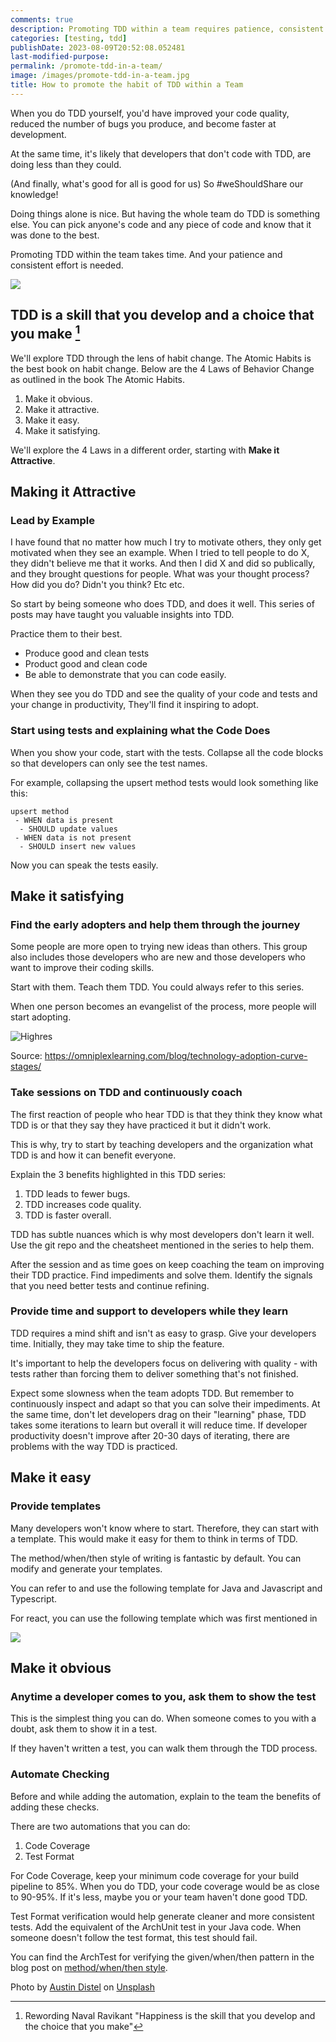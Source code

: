 ```yaml
---
comments: true
description: Promoting TDD within a team requires patience, consistent effort, and a focus on creating a positive and supportive environment for learning and improvement.
categories: [testing, tdd]
publishDate: 2023-08-09T20:52:08.052481
last-modified-purpose:
permalink: /promote-tdd-in-a-team/
image: /images/promote-tdd-in-a-team.jpg
title: How to promote the habit of TDD within a Team
---
```


When you do TDD yourself, you'd have improved your code quality, reduced the number of bugs you produce, and become faster at development.

At the same time, it's likely that developers that don't code with TDD, are doing less than they could.

(And finally, what's good for all is good for us) So #weShouldShare our knowledge!

Doing things alone is nice. But having the whole team do TDD is something else. You can pick anyone's code and any piece of code and know that it was done to the best.

Promoting TDD within the team takes time. And your patience and consistent effort is needed.

![](/images/promote-tdd-in-a-team.jpg)

## TDD is a skill that you develop and a choice that you make [^1]

We'll explore TDD through the lens of habit change. The Atomic Habits is the best book on habit change. Below are the 4 Laws of Behavior Change as outlined in the book The Atomic Habits.

1. Make it obvious.
2. Make it attractive.
3. Make it easy.
4. Make it satisfying.

We'll explore the 4 Laws in a different order, starting with **Make it Attractive**.

## Making it Attractive

### Lead by Example

I have found that no matter how much I try to motivate others, they only get motivated when they see an example. When I tried to tell people to do X, they didn't believe me that it works. And then I did X and did so publically, and they brought questions for people. What was your thought process? How did you do? Didn't you think? Etc etc.

So start by being someone who does TDD, and does it well. This series of posts may have taught you valuable insights into TDD.

Practice them to their best.

- Produce good and clean tests
- Product good and clean code
- Be able to demonstrate that you can code easily.

When they see you do TDD and see the quality of your code and tests and your change in productivity, They'll find it inspiring to adopt.

### Start using tests and explaining what the Code Does

When you show your code, start with the tests. Collapse all the code blocks so that developers can only see the test names.

For example, collapsing the upsert method tests would look something like this:

```
upsert method
 - WHEN data is present
  - SHOULD update values
 - WHEN data is not present
  - SHOULD insert new values
```

Now you can speak the tests easily.

## Make it satisfying

### Find the early adopters and help them through the journey

Some people are more open to trying new ideas than others. This group also includes those developers who are new and those developers who want to improve their coding skills.

Start with them. Teach them TDD. You could always refer to this series.

When one person becomes an evangelist of the process, more people will start adopting.

![Highres](https://omniplexlearning.com/wp-content/uploads/Highres-scaled.jpg.webp)

Source: <https://omniplexlearning.com/blog/technology-adoption-curve-stages/>

### Take sessions on TDD and continuously coach

The first reaction of people who hear TDD is that they think they know what TDD is or that they say they have practiced it but it didn't work.

This is why, try to start by teaching developers and the organization what TDD is and how it can benefit everyone.

Explain the 3 benefits highlighted in this TDD series:

1. TDD leads to fewer bugs.
2. TDD increases code quality.
3. TDD is faster overall.

TDD has subtle nuances which is why most developers don't learn it well. Use the git repo and the cheatsheet mentioned in the series to help them.

After the session and as time goes on keep coaching the team on improving their TDD practice. Find impediments and solve them. Identify the signals that you need better tests and continue refining.

### Provide time and support to developers while they learn

TDD requires a mind shift and isn't as easy to grasp. Give your developers time. Initially, they may take time to ship the feature.

It's important to help the developers focus on delivering with quality - with tests rather than forcing them to deliver something that's not finished.

Expect some slowness when the team adopts TDD. But remember to continuously inspect and adapt so that you can solve their impediments. At the same time, don't let developers drag on their "learning" phase, TDD takes some iterations to learn but overall it will reduce time. If developer productivity doesn't improve after 20-30 days of iterating, there are problems with the way TDD is practiced.

## Make it easy

### Provide templates

Many developers won't know where to start. Therefore, they can start with a template. This would make it easy for them to think in terms of TDD.

The method/when/then style of writing is fantastic by default. You can modify and generate your templates.

You can refer to and use the following template for Java and Javascript and Typescript.

For react, you can use the following template which was first mentioned in <todo-react-post-link>

![](/images/method-when-should.png)

## Make it obvious

### Anytime a developer comes to you, ask them to show the test

This is the simplest thing you can do. When someone comes to you with a doubt, ask them to show it in a test.

If they haven't written a test, you can walk them through the TDD process.

### Automate Checking

Before and while adding the automation, explain to the team the benefits of adding these checks.

There are two automations that you can do:

1. Code Coverage
2. Test Format

For Code Coverage, keep your minimum code coverage for your build pipeline to 85%. When you do TDD, your code coverage would be as close to 90-95%. If it's less, maybe you or your team haven't done good TDD.

Test Format verification would help generate cleaner and more consistent tests. Add the equivalent of the ArchUnit test in your Java code. When someone doesn't follow the test format, this test should fail.

You can find the ArchTest for verifying the given/when/then pattern in the blog post on [method/when/then style](https://www.ankushchoubey.com/method-when-should/).

[^1]: Rewording Naval Ravikant "Happiness is the skill that you develop and the choice that you make"

Photo by <a href="https://unsplash.com/@austindistel?utm_source=unsplash&utm_medium=referral&utm_content=creditCopyText">Austin Distel</a> on <a href="https://unsplash.com/photos/wD1LRb9OeEo?utm_source=unsplash&utm_medium=referral&utm_content=creditCopyText">Unsplash</a>
  